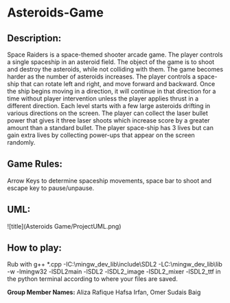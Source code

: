 # Asteroids-Game
## Description:
Space Raiders is a space-themed shooter arcade game. The player controls a single spaceship in an asteroid field. The object of the game is to shoot and destroy the asteroids, while not colliding with them. The game becomes harder as the number of asteroids increases. The player controls a space-ship that can rotate left and right, and move forward and backward. Once the ship begins moving in a direction, it will continue in that direction for a time without player intervention unless the player applies thrust in a different direction. Each level starts with a few large asteroids drifting in various directions on the screen. The player can collect the laser bullet power that gives it three laser shoots which increase score by a greater amount than a standard bullet. The player space-ship has 3 lives but can gain extra lives by collecting power-ups that appear on the screen randomly. 

 

## Game Rules:
Arrow Keys to determine spaceship movements, space bar to shoot and escape key to pause/unpause.

## UML:
![title](Asteroids Game/ProjectUML.png)
## How to play:
Rub with g++ *.cpp -IC:\mingw_dev_lib\include\SDL2 -LC:\mingw_dev_lib\lib -w -lmingw32 -lSDL2main -lSDL2 -lSDL2_image -lSDL2_mixer -lSDL2_ttf in the python terminal according to where your files are saved.


**Group Member Names:**
Aliza Rafique
Hafsa Irfan,
Omer
Sudais Baig
